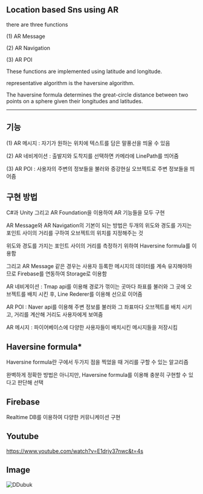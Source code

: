 Location based Sns using AR 
------------------------------------
there are three functions

(1) AR Message 

(2) AR Navigation

(3) AR POI

These functions are implemented using latitude and longitude.

representative algorithm is the haversine algorithm.

The haversine formula determines the great-circle distance between two points on a sphere given their longitudes and latitudes.

-------------------------------------
기능
-------------------------------------
(1) AR 메시지 : 자기가 원하는 위치에 텍스트를 담은 말풍선을 띄울 수 있음

(2) AR 네비게이션 : 출발지와 도착지를 선택하면 카메라에 LinePath를 띄어줌

(3) AR POI : 사용자의 주변의 정보들을 불러와 증강현실 오브젝트로 주변 정보들을 띄어줌 

구현 방법
-------------------------------------
C#과 Unity 그리고 AR Foundation을 이용하여 AR 기능들을 모두 구현 

AR Message와 AR Navigation의 기본이 되는 방법은 두개의 위도와 경도를 가지는 포인트 사이의 거리를 구하여 오브젝트의 위치를 지정해주는 것

위도와 경도를 가지는 포인트 사이의 거리를 측정하기 위하여 Haversine formula를 이용함 

그리고 AR Message 같은 경우는 사용자 등록한 메시지의 데이터를 계속 유지해야하므로 Firebase를 연동하여 Storage로 이용함

AR 네비게이션 : Tmap api를 이용해 경로가 꺾이는 곳마다 좌표를 불러와 그 곳에 오브젝트를 배치 시킨 후, Line Rederer를 이용해 선으로 이어줌

AR POI : Naver api를 이용해 주변 정보를 불러와 그 좌표마다 오브젝트를 배치 시키고, 거리를 계산해 거리도 사용자에게 보여줌 

AR 메시지 : 파이어베이스에 다양한 사용자들이 배치시킨 메시지들을 저장시킴 


Haversine formula*
-------------------------------------
Haversine formula란 구에서 두가지 점을 찍었을 때 거리를 구할 수 있는 알고리즘  

완벽하게 정확한 방법은 아니지만, Haversine formula를 이용해 충분히 구현할 수 있다고 판단해 선택

Firebase 
-------------------------------------
Realtime DB를 이용하여 다양한 커뮤니케이션 구현 

Youtube 
-------------------------------------
https://www.youtube.com/watch?v=E1drjy37nwc&t=4s

Image
-------------------------------------
![DDubuk](https://user-images.githubusercontent.com/44944031/87563447-2e5a1280-c6fa-11ea-9b57-a4d0c108d616.png)


